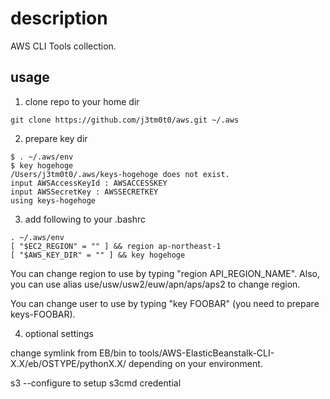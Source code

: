 description
===

AWS CLI Tools collection.

usage
------
1) clone repo to your home dir
```
git clone https://github.com/j3tm0t0/aws.git ~/.aws
```

2) prepare key dir
```
$ . ~/.aws/env
$ key hogehoge
/Users/j3tm0t0/.aws/keys-hogehoge does not exist.
input AWSAccessKeyId : AWSACCESSKEY
input AWSSecretKey : AWSSECRETKEY
using keys-hogehoge
```

3) add following to your .bashrc
```
. ~/.aws/env
[ "$EC2_REGION" = "" ] && region ap-northeast-1
[ "$AWS_KEY_DIR" = "" ] && key hogehoge
```

You can change region to use by typing "region API_REGION_NAME".
Also, you can use alias use/usw/usw2/euw/apn/aps/aps2 to change region.

You can change user to use by typing "key FOOBAR" (you need to prepare keys-FOOBAR).

4) optional settings

change symlink from EB/bin to tools/AWS-ElasticBeanstalk-CLI-X.X/eb/OSTYPE/pythonX.X/ depending on your environment.

s3 --configure to setup s3cmd credential

